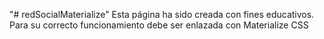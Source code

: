 "# redSocialMaterialize" 
Esta página ha sido creada con fines educativos. Para su correcto funcionamiento debe ser enlazada con Materialize CSS
